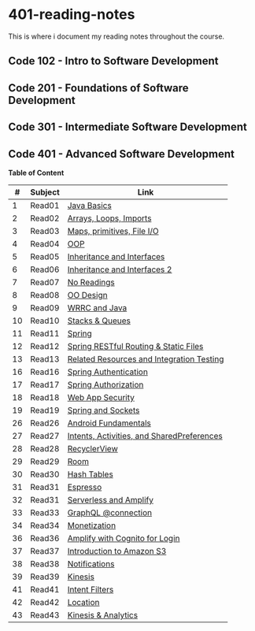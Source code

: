 # 401-reading-notes

This is where i document my reading notes throughout the course.

## Code 102 - Intro to Software Development

## Code 201 - Foundations of Software Development

## Code 301 - Intermediate Software Development

## Code 401 - Advanced Software Development

**Table of Content**

|#|Subject|Link|
|-----|--------|--------|
|1   |Read01|[Java Basics](https://sufianhamdan.github.io/401-reading-notes/Read01/Read01)|
|2   |Read02|[Arrays, Loops, Imports](https://sufianhamdan.github.io/401-reading-notes/Read02/Read02)|
|3   |Read03|[Maps, primitives, File I/O](https://sufianhamdan.github.io/401-reading-notes/Read03/Read03)|
|4   |Read04|[OOP](https://sufianhamdan.github.io/401-reading-notes/Read04/Read04)|
|5   |Read05|[Inheritance and Interfaces](https://sufianhamdan.github.io/401-reading-notes/Read05/Read05)|
|6   |Read06|[Inheritance and Interfaces 2](https://sufianhamdan.github.io/401-reading-notes/Read06/Read06)|
|7   |Read07|[No Readings](https://sufianhamdan.github.io/401-reading-notes/Read07/Read07)|
|8   |Read08|[OO Design](https://sufianhamdan.github.io/401-reading-notes/Read08/Read08)|
|9   |Read09|[WRRC and Java](https://sufianhamdan.github.io/401-reading-notes/Read09/Read09)|
|10  |Read10|[Stacks & Queues](https://sufianhamdan.github.io/401-reading-notes/Read10/Read10)|
|11  |Read11|[Spring](https://sufianhamdan.github.io/401-reading-notes/Read11/Read11)|
|12  |Read12|[Spring RESTful Routing & Static Files](https://sufianhamdan.github.io/401-reading-notes/Read12/Read12)|
|13  |Read13|[Related Resources and Integration Testing](https://sufianhamdan.github.io/401-reading-notes/Read13/Read13)|
|16  |Read16|[Spring Authentication](https://sufianhamdan.github.io/401-reading-notes/Read16/Read16)|
|17  |Read17|[Spring Authorization](https://sufianhamdan.github.io/401-reading-notes/Read17/Read17)|
|18  |Read18|[Web App Security](https://sufianhamdan.github.io/401-reading-notes/Read18/Read18)|
|19  |Read19|[Spring and Sockets](https://sufianhamdan.github.io/401-reading-notes/Read19/Read19)|
|26  |Read26|[Android Fundamentals](https://sufianhamdan.github.io/401-reading-notes/Read26/Read26)|
|27  |Read27|[Intents, Activities, and SharedPreferences](https://sufianhamdan.github.io/401-reading-notes/Read27/Read27)|
|28  |Read28|[RecyclerView](https://sufianhamdan.github.io/401-reading-notes/Read28/Read28)|
|29  |Read29|[Room](https://sufianhamdan.github.io/401-reading-notes/Read29/Read29)|
|30  |Read30|[Hash Tables](https://sufianhamdan.github.io/401-reading-notes/Read30/Read30)|
|31  |Read31|[Espresso](https://sufianhamdan.github.io/401-reading-notes/Read31/Read31)|
|32  |Read31|[Serverless and Amplify](https://sufianhamdan.github.io/401-reading-notes/Read32/Read32)|
|33  |Read33|[GraphQL @connection](https://sufianhamdan.github.io/401-reading-notes/Read33/Read33)|
|34  |Read34|[Monetization](https://sufianhamdan.github.io/401-reading-notes/Read34/Read34)|
|36  |Read36|[Amplify with Cognito for Login](https://sufianhamdan.github.io/401-reading-notes/Read36/Read36)|
|37  |Read37|[Introduction to Amazon S3](https://sufianhamdan.github.io/401-reading-notes/Read37/Read37)|
|38  |Read38|[Notifications](https://sufianhamdan.github.io/401-reading-notes/Read38/Read38)|
|39  |Read39|[Kinesis](https://sufianhamdan.github.io/401-reading-notes/Read39/Read39)|
|41  |Read41|[Intent Filters](https://sufianhamdan.github.io/401-reading-notes/Read41/Read41)|
|42  |Read42|[Location](https://sufianhamdan.github.io/401-reading-notes/Read42/Read42)|
|43  |Read43|[Kinesis & Analytics](https://sufianhamdan.github.io/401-reading-notes/Read43/Read43)|

